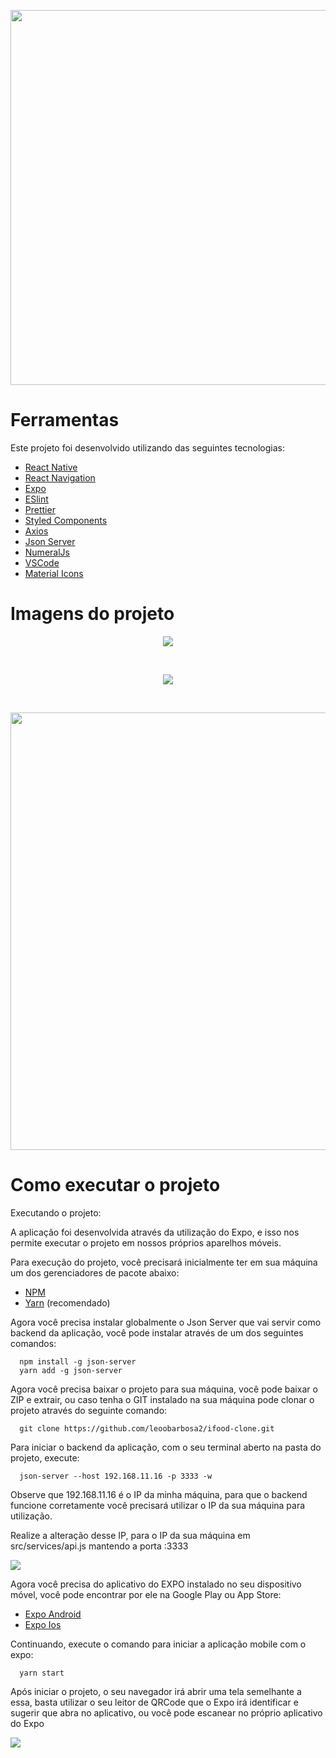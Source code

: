 <p align="center">
  <img src="https://user-images.githubusercontent.com/54908803/72811670-dd7fca80-3c3e-11ea-98b1-1d993903f383.png" width="600" />
</p>

# Ferramentas

<p>Este projeto foi desenvolvido utilizando das seguintes tecnologias:</p>

- [React Native](https://facebook.github.io/react-native/)
- [React Navigation](https://reactnavigation.org/)
- [Expo](https://docs.expo.io/versions/latest/)
- [ESlint](https://eslint.org/)
- [Prettier](https://prettier.io/)
- [Styled Components](https://styled-components.com/)
- [Axios](https://github.com/axios/axios)
- [Json Server](https://github.com/typicode/json-server)
- [NumeralJs](https://github.com/adamwdraper/Numeral-js)
- [VSCode](https://code.visualstudio.com/)
- [Material Icons](https://material.io/resources/icons/?style=baseline)

# Imagens do projeto

<p align="center">
  <img src="https://user-images.githubusercontent.com/54908803/72817515-aa423900-3c48-11ea-8a2b-a102a8eb39cd.png" />
</p>
<br/>
<p align="center">
  <img src="https://user-images.githubusercontent.com/54908803/72817571-c5ad4400-3c48-11ea-9d10-015db2c6576b.png" />
</p>
<br/>
<p align="center">
  <img width="700" src="https://user-images.githubusercontent.com/54908803/72817637-e1b0e580-3c48-11ea-955a-2f0b472a82f2.png" />
</p>

# Como executar o projeto

<p>Executando o projeto:</p>

<p>
A aplicação foi desenvolvida através da utilização do Expo, e isso nos permite executar o projeto em nossos próprios aparelhos
móveis.
</p>

<p>Para execução do projeto, você precisará inicialmente ter em sua máquina um dos gerenciadores de pacote abaixo: </p>

- [NPM](https://www.npmjs.com/)
- [Yarn](https://yarnpkg.com/lang/en/) (recomendado)

<p>
  Agora você precisa instalar globalmente o Json Server que vai servir como backend da aplicação, você pode instalar através
  de um dos seguintes comandos:
</p>

```
  npm install -g json-server
  yarn add -g json-server
```

<p>
  Agora você precisa baixar o projeto para sua máquina, você pode baixar o ZIP e extrair, ou caso tenha o GIT instalado na sua máquina
  pode clonar o projeto através do seguinte comando:
</p>

```
  git clone https://github.com/leoobarbosa2/ifood-clone.git
```

<p>
  Para iniciar o backend da aplicação, com o seu terminal aberto na pasta do projeto, execute: 
</p>

```
  json-server --host 192.168.11.16 -p 3333 -w
```

<p>
  Observe que 192.168.11.16 é o IP da minha máquina, para que o backend funcione corretamente você precisará utilizar o IP da
  sua máquina para utilização.
</p>

<p>
  Realize a alteração desse IP, para o IP da sua máquina em src/services/api.js mantendo a porta :3333
</p>

<p>
  <img src="https://user-images.githubusercontent.com/54908803/72815451-6d287780-3c45-11ea-96f8-da0ba2338072.png" />
</p>

<p>
  Agora você precisa do aplicativo do EXPO instalado no seu dispositivo móvel, você pode encontrar por ele na Google Play ou App Store:
</p>

- [Expo Android](https://play.google.com/store/apps/details?id=host.exp.exponent&hl=pt_BR)
- [Expo Ios](https://apps.apple.com/br/app/expo-client/id982107779)

<p>
  Continuando, execute o comando para iniciar a aplicação mobile com o expo:
</p>

```
  yarn start
```

<p>
  Após iniciar o projeto, o seu navegador irá abrir uma tela semelhante a essa, basta utilizar o seu leitor de QRCode
  que o Expo irá identificar e sugerir que abra no aplicativo, ou você pode escanear no próprio aplicativo do Expo
</p>

<p>
  <img src="https://user-images.githubusercontent.com/54908803/72814122-4b2df580-3c43-11ea-8860-291214206a31.png" />
</p>



